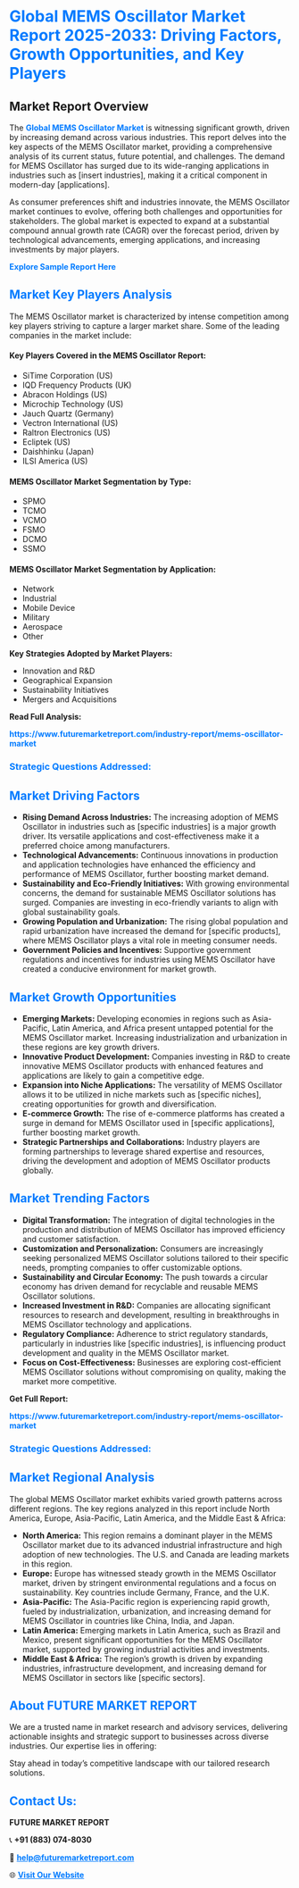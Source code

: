 <h1 style="color: #007BFF;">Global MEMS Oscillator Market Report 2025-2033: Driving Factors, Growth Opportunities, and Key Players</h1>

<section id="overview">
<h2>Market Report Overview</h2>
<p>The <a href="https://www.futuremarketreport.com/industry-report/mems-oscillator-market" style="color: #007BFF; text-decoration: none;"><strong>Global MEMS Oscillator Market</strong></a> is witnessing significant growth, driven by increasing demand across various industries. This report delves into the key aspects of the MEMS Oscillator market, providing a comprehensive analysis of its current status, future potential, and challenges. The demand for MEMS Oscillator has surged due to its wide-ranging applications in industries such as [insert industries], making it a critical component in modern-day [applications].</p>
<p>As consumer preferences shift and industries innovate, the MEMS Oscillator market continues to evolve, offering both challenges and opportunities for stakeholders. The global market is expected to expand at a substantial compound annual growth rate (CAGR) over the forecast period, driven by technological advancements, emerging applications, and increasing investments by major players.</p>
</section>

<section id="overview">
<p><a href="https://www.futuremarketreport.com/request-sample/reportId=81632" style="color: #007BFF; text-decoration: none;"><strong>Explore Sample Report Here</strong></a></p>
</section>

<section id="key-players">
<h2 style="color: #007BFF;">Market Key Players Analysis</h2>
<p>The MEMS Oscillator market is characterized by intense competition among key players striving to capture a larger market share. Some of the leading companies in the market include:</p>
<h4>Key Players Covered in the MEMS Oscillator Report:</h4>
<ul><li>SiTime Corporation (US)</li><li>IQD Frequency Products (UK)</li><li>Abracon Holdings (US)</li><li>Microchip Technology (US)</li><li>Jauch Quartz (Germany)</li><li>Vectron International (US)</li><li>Raltron Electronics (US)</li><li>Ecliptek (US)</li><li>Daishhinku (Japan)</li><li>ILSI America (US)</li></ul>
<h4>MEMS Oscillator Market Segmentation by Type:</h4>
<ul><li>SPMO</li><li>TCMO</li><li>VCMO</li><li>FSMO</li><li>DCMO</li><li>SSMO</li></ul>

<h4>MEMS Oscillator Market Segmentation by Application:</h4>
<ul><li>Network</li><li>Industrial</li><li>Mobile Device</li><li>Military</li><li>Aerospace</li><li>Other</li></ul>
<p><strong>Key Strategies Adopted by Market Players:</strong></p>
<ul>
<li>Innovation and R&D</li>
<li>Geographical Expansion</li>
<li>Sustainability Initiatives</li>
<li>Mergers and Acquisitions</li>
</ul>
</section>

<section>
<p><strong>Read Full Analysis: </strong></p><a href="https://www.futuremarketreport.com/industry-report/mems-oscillator-market" style="color: #007BFF; text-decoration: none;"><strong>https://www.futuremarketreport.com/industry-report/mems-oscillator-market</strong></a>
<h3 style="color: #007BFF;">Strategic Questions Addressed:</h3>
</section>

<section id="driving-factors">
<h2 style="color: #007BFF;">Market Driving Factors</h2>
<ul>
<li><strong>Rising Demand Across Industries:</strong> The increasing adoption of MEMS Oscillator in industries such as [specific industries] is a major growth driver. Its versatile applications and cost-effectiveness make it a preferred choice among manufacturers.</li>
<li><strong>Technological Advancements:</strong> Continuous innovations in production and application technologies have enhanced the efficiency and performance of MEMS Oscillator, further boosting market demand.</li>
<li><strong>Sustainability and Eco-Friendly Initiatives:</strong> With growing environmental concerns, the demand for sustainable MEMS Oscillator solutions has surged. Companies are investing in eco-friendly variants to align with global sustainability goals.</li>
<li><strong>Growing Population and Urbanization:</strong> The rising global population and rapid urbanization have increased the demand for [specific products], where MEMS Oscillator plays a vital role in meeting consumer needs.</li>
<li><strong>Government Policies and Incentives:</strong> Supportive government regulations and incentives for industries using MEMS Oscillator have created a conducive environment for market growth.</li>
</ul>
</section>

<section id="growth-opportunities">
<h2 style="color: #007BFF;">Market Growth Opportunities</h2>
<ul>
<li><strong>Emerging Markets:</strong> Developing economies in regions such as Asia-Pacific, Latin America, and Africa present untapped potential for the MEMS Oscillator market. Increasing industrialization and urbanization in these regions are key growth drivers.</li>
<li><strong>Innovative Product Development:</strong> Companies investing in R&D to create innovative MEMS Oscillator products with enhanced features and applications are likely to gain a competitive edge.</li>
<li><strong>Expansion into Niche Applications:</strong> The versatility of MEMS Oscillator allows it to be utilized in niche markets such as [specific niches], creating opportunities for growth and diversification.</li>
<li><strong>E-commerce Growth:</strong> The rise of e-commerce platforms has created a surge in demand for MEMS Oscillator used in [specific applications], further boosting market growth.</li>
<li><strong>Strategic Partnerships and Collaborations:</strong> Industry players are forming partnerships to leverage shared expertise and resources, driving the development and adoption of MEMS Oscillator products globally.</li>
</ul>
</section>

<section id="trending-factors">
<h2 style="color: #007BFF;">Market Trending Factors</h2>
<ul>
<li><strong>Digital Transformation:</strong> The integration of digital technologies in the production and distribution of MEMS Oscillator has improved efficiency and customer satisfaction.</li>
<li><strong>Customization and Personalization:</strong> Consumers are increasingly seeking personalized MEMS Oscillator solutions tailored to their specific needs, prompting companies to offer customizable options.</li>
<li><strong>Sustainability and Circular Economy:</strong> The push towards a circular economy has driven demand for recyclable and reusable MEMS Oscillator solutions.</li>
<li><strong>Increased Investment in R&D:</strong> Companies are allocating significant resources to research and development, resulting in breakthroughs in MEMS Oscillator technology and applications.</li>
<li><strong>Regulatory Compliance:</strong> Adherence to strict regulatory standards, particularly in industries like [specific industries], is influencing product development and quality in the MEMS Oscillator market.</li>
<li><strong>Focus on Cost-Effectiveness:</strong> Businesses are exploring cost-efficient MEMS Oscillator solutions without compromising on quality, making the market more competitive.</li>
</ul>
</section>

<section>
<p><strong>Get Full Report: </strong></p><a href="https://www.futuremarketreport.com/industry-report/mems-oscillator-market" style="color: #007BFF; text-decoration: none;"><strong>https://www.futuremarketreport.com/industry-report/mems-oscillator-market</strong></a>
<h3 style="color: #007BFF;">Strategic Questions Addressed:</h3>
</section>


<section id="regional-analysis">
<h2 style="color: #007BFF;">Market Regional Analysis</h2>
<p>The global MEMS Oscillator market exhibits varied growth patterns across different regions. The key regions analyzed in this report include North America, Europe, Asia-Pacific, Latin America, and the Middle East & Africa:</p>
<ul>
<li><strong>North America:</strong> This region remains a dominant player in the MEMS Oscillator market due to its advanced industrial infrastructure and high adoption of new technologies. The U.S. and Canada are leading markets in this region.</li>
<li><strong>Europe:</strong> Europe has witnessed steady growth in the MEMS Oscillator market, driven by stringent environmental regulations and a focus on sustainability. Key countries include Germany, France, and the U.K.</li>
<li><strong>Asia-Pacific:</strong> The Asia-Pacific region is experiencing rapid growth, fueled by industrialization, urbanization, and increasing demand for MEMS Oscillator in countries like China, India, and Japan.</li>
<li><strong>Latin America:</strong> Emerging markets in Latin America, such as Brazil and Mexico, present significant opportunities for the MEMS Oscillator market, supported by growing industrial activities and investments.</li>
<li><strong>Middle East & Africa:</strong> The region’s growth is driven by expanding industries, infrastructure development, and increasing demand for MEMS Oscillator in sectors like [specific sectors].</li>
</ul>
</section>

<footer>
<h2 style="color: #007BFF;">About FUTURE MARKET REPORT</h2>
<p>We are a trusted name in market research and advisory services, delivering actionable insights and strategic support to businesses across diverse industries. Our expertise lies in offering:</p>

<p>Stay ahead in today’s competitive landscape with our tailored research solutions.</p>

<h2 style="color: #007BFF;">Contact Us:</h2>
<p><strong>FUTURE MARKET REPORT</strong></p>
<p>📞 <strong>+91 (883) 074-8030</strong></p>
<p>📧 <strong><a href="mailto:help@futuremarketreport.com" style="color: #007BFF;">help@futuremarketreport.com</a></strong></p>
<p>🌐 <strong><a href="https://www.futuremarketreport.com/" style="color: #007BFF;">Visit Our Website</a></strong></p>
</footer>